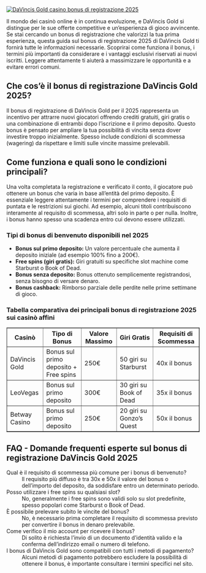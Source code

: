 [![DaVincis Gold casino bonus di registrazione 2025](https://123-caf.pages.dev/gitsignup.png)](https://vrmoo.ru/Bt82HjjY)

<div>     <p>Il mondo dei casinò online è in continua evoluzione, e DaVincis Gold si distingue per le sue offerte competitive e un’esperienza di gioco avvincente. Se stai cercando un bonus di registrazione che valorizzi la tua prima esperienza, questa guida sul bonus di registrazione 2025 di DaVincis Gold ti fornirà tutte le informazioni necessarie. Scoprirai come funziona il bonus, i termini più importanti da considerare e i vantaggi esclusivi riservati ai nuovi iscritti. Leggere attentamente ti aiuterà a massimizzare le opportunità e a evitare errori comuni.</p>      <h2>Che cos’è il bonus di registrazione DaVincis Gold 2025?</h2>     <p>Il bonus di registrazione di DaVincis Gold per il 2025 rappresenta un incentivo per attrarre nuovi giocatori offrendo crediti gratuiti, giri gratis o una combinazione di entrambi dopo l’iscrizione e il primo deposito. Questo bonus è pensato per ampliare la tua possibilità di vincita senza dover investire troppo inizialmente. Spesso include condizioni di scommessa (wagering) da rispettare e limiti sulle vincite massime prelevabili.</p>      <h2>Come funziona e quali sono le condizioni principali?</h2>     <p>Una volta completata la registrazione e verificato il conto, il giocatore può ottenere un bonus che varia in base all’entità del primo deposito. È essenziale leggere attentamente i termini per comprendere i requisiti di puntata e le restrizioni sui giochi. Ad esempio, alcuni titoli contribuiscono interamente al requisito di scommessa, altri solo in parte o per nulla. Inoltre, i bonus hanno spesso una scadenza entro cui devono essere utilizzati.</p>      <h3>Tipi di bonus di benvenuto disponibili nel 2025</h3>     <ul>       <li><strong>Bonus sul primo deposito:</strong> Un valore percentuale che aumenta il deposito iniziale (ad esempio 100% fino a 200€).</li>       <li><strong>Free spins (giri gratis):</strong> Giri gratuiti su specifiche slot machine come Starburst o Book of Dead.</li>       <li><strong>Bonus senza deposito:</strong> Bonus ottenuto semplicemente registrandosi, senza bisogno di versare denaro.</li>       <li><strong>Bonus cashback:</strong> Rimborso parziale delle perdite nelle prime settimane di gioco.</li>     </ul>      <h3>Tabella comparativa dei principali bonus di registrazione 2025 sui casinò affini</h3>     <table border="1" cellpadding="5" cellspacing="0">       <thead>         <tr>           <th>Casinò</th>           <th>Tipo di Bonus</th>           <th>Valore Massimo</th>           <th>Giri Gratis</th>           <th>Requisiti di Scommessa</th>         </tr>       </thead>       <tbody>         <tr>           <td>DaVincis Gold</td>           <td>Bonus sul primo deposito + Free spins</td>           <td>250€</td>           <td>50 giri su Starburst</td>           <td>40x il bonus</td>         </tr>         <tr>           <td>LeoVegas</td>           <td>Bonus sul primo deposito</td>           <td>300€</td>           <td>30 giri su Book of Dead</td>           <td>35x il bonus</td>         </tr>         <tr>           <td>Betway Casino</td>           <td>Bonus sul primo deposito</td>           <td>250€</td>           <td>20 giri su Gonzo’s Quest</td>           <td>50x il bonus</td>         </tr>       </tbody>     </table>      <h2>FAQ - Domande frequenti esperte sul bonus di registrazione DaVincis Gold 2025</h2>     <dl>       <dt>Qual è il requisito di scommessa più comune per i bonus di benvenuto?</dt>       <dd>Il requisito più diffuso è tra 30x e 50x il valore del bonus o dell’importo del deposito, da soddisfare entro un determinato periodo.</dd>        <dt>Posso utilizzare i free spins su qualsiasi slot?</dt>       <dd>No, generalmente i free spins sono validi solo su slot predefinite, spesso popolari come Starburst o Book of Dead.</dd>        <dt>È possibile prelevare subito le vincite del bonus?</dt>       <dd>No, è necessario prima completare il requisito di scommessa previsto per convertire il bonus in denaro prelevabile.</dd>        <dt>Come verifico il mio account per ricevere il bonus?</dt>       <dd>Di solito è richiesta l’invio di un documento d’identità valido e la conferma dell’indirizzo email o numero di telefono.</dd>        <dt>I bonus di DaVincis Gold sono compatibili con tutti i metodi di pagamento?</dt>       <dd>Alcuni metodi di pagamento potrebbero escludere la possibilità di ottenere il bonus, è importante consultare i termini specifici nel sito.</dd>     </dl>   </div>
